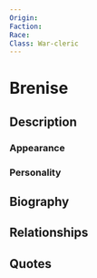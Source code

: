 ```yaml
---
Origin: 
Faction: 
Race: 
Class: War-cleric
---
```

# Brenise
## Description

### Appearance
### Personality
## Biography
## Relationships

## Quotes